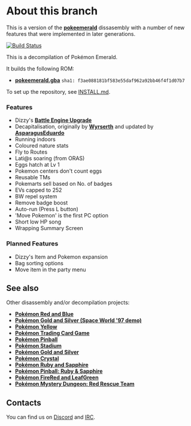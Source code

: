 # About this branch
This is a version of the [**pokeemerald**](https://travis-ci.org/pret/pokeemerald) dissasembly with a number of new features that were implemented in later generations.

[![Build Status][travis-badge]][travis]

[travis]: https://travis-ci.org/pret/pokeemerald
[travis-badge]: https://travis-ci.org/pret/pokeemerald.svg?branch=master

This is a decompilation of Pokémon Emerald.

It builds the following ROM:

* [**pokeemerald.gba**](https://datomatic.no-intro.org/index.php?page=show_record&s=23&n=1961) `sha1: f3ae088181bf583e55daf962a92bb46f4f1d07b7`

To set up the repository, see [INSTALL.md](INSTALL.md).

### Features
* Dizzy's [**Battle Engine Upgrade**](https://github.com/DizzyEggg/pokeemerald/tree/battle_engine_v2)
* Decapitalisation, originally by [**Wyrserth**](https://github.com/Wyrserth) and updated by [**AsparagusEduardo**](https://github.com/AsparagusEduardo) 
* Running indoors
* Coloured nature stats
* Fly to Routes
* Lati@s soaring (from ORAS)
* Eggs hatch at Lv 1
* Pokemon centers don't count eggs
* Reusable TMs
* Pokemarts sell based on No. of badges
* EVs capped to 252
* BW repel system
* Remove badge boost
* Auto-run (Press L button)
* 'Move Pokemon' is the first PC option
* Short low HP song
* Wrapping Summary Screen

### Planned Features
* Dizzy's Item and Pokemon expansion
* Bag sorting options
* Move item in the party menu

## See also

Other disassembly and/or decompilation projects:
* [**Pokémon Red and Blue**](https://github.com/pret/pokered)
* [**Pokémon Gold and Silver (Space World '97 demo)**](https://github.com/pret/pokegold-spaceworld)
* [**Pokémon Yellow**](https://github.com/pret/pokeyellow)
* [**Pokémon Trading Card Game**](https://github.com/pret/poketcg)
* [**Pokémon Pinball**](https://github.com/pret/pokepinball)
* [**Pokémon Stadium**](https://github.com/pret/pokestadium)
* [**Pokémon Gold and Silver**](https://github.com/pret/pokegold)
* [**Pokémon Crystal**](https://github.com/pret/pokecrystal)
* [**Pokémon Ruby and Sapphire**](https://github.com/pret/pokeruby)
* [**Pokémon Pinball: Ruby & Sapphire**](https://github.com/pret/pokepinballrs)
* [**Pokémon FireRed and LeafGreen**](https://github.com/pret/pokefirered)
* [**Pokémon Mystery Dungeon: Red Rescue Team**](https://github.com/pret/pmd-red)


## Contacts

You can find us on [Discord](https://discord.gg/d5dubZ3) and [IRC](https://kiwiirc.com/client/irc.freenode.net/?#pret).
